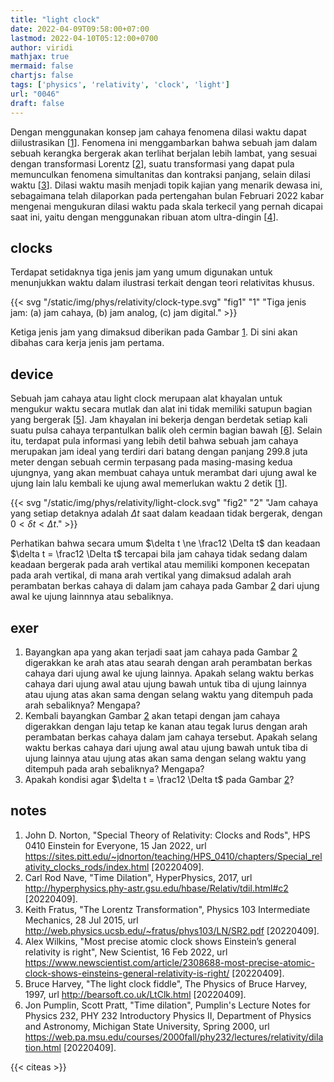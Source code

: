 ```yaml
---
title: "light clock"
date: 2022-04-09T09:58:00+07:00
lastmod: 2022-04-10T05:12:00+0700
author: viridi
mathjax: true
mermaid: false
chartjs: false
tags: ['physics', 'relativity', 'clock', 'light']
url: "0046"
draft: false
---
```

Dengan menggunakan konsep jam cahaya fenomena dilasi waktu dapat diilustrasikan [[1](#r01)]. Fenomena ini menggambarkan bahwa sebuah jam dalam sebuah kerangka bergerak akan terlihat berjalan lebih lambat, yang sesuai dengan transformasi Lorentz [[2](#r02)], suatu transformasi yang dapat pula memunculkan fenomena simultanitas dan kontraksi panjang, selain dilasi waktu [[3](#r03)]. Dilasi waktu masih menjadi topik kajian yang menarik dewasa ini, sebagaimana telah dilaporkan pada pertengahan bulan Februari 2022 kabar mengenai mengukuran dilasi waktu pada skala terkecil yang pernah dicapai saat ini, yaitu dengan menggunakan ribuan atom ultra-dingin [[4](#r04)].


## clocks
Terdapat setidaknya tiga jenis jam yang umum digunakan untuk menunjukkan waktu dalam ilustrasi terkait dengan teori relativitas khusus.

{{< svg "/static/img/phys/relativity/clock-type.svg" "fig1" "1" "Tiga jenis jam: (a) jam cahaya, (b) jam analog, (c) jam digital." >}}

Ketiga jenis jam yang dimaksud diberikan pada Gambar [1](#fig1). Di sini akan dibahas cara kerja jenis jam pertama.


## device
Sebuah jam cahaya atau light clock merupaan alat khayalan untuk mengukur waktu secara mutlak dan alat ini tidak memiliki satupun bagian yang bergerak [[5](#r05)]. Jam khayalan ini bekerja dengan berdetak setiap kali suatu pulsa cahaya terpantulkan balik oleh cermin bagian bawah [[6](#r06)]. Selain itu, terdapat pula informasi yang lebih detil bahwa sebuah jam cahaya merupakan jam ideal yang terdiri dari batang dengan panjang $299.8$ juta meter dengan sebuah cermin terpasang pada masing-masing kedua ujungnya, yang akan membuat cahaya untuk merambat dari ujung awal ke ujung lain lalu kembali ke ujung awal memerlukan waktu $2$ detik [[1](#r01)].

{{< svg "/static/img/phys/relativity/light-clock.svg" "fig2" "2" "Jam cahaya yang setiap detaknya adalah $\Delta t$ saat dalam keadaan tidak bergerak, dengan  $0 < \delta t < \Delta t$." >}}

Perhatikan bahwa secara umum $\delta t \ne \frac12 \Delta t$ dan keadaan $\delta t = \frac12 \Delta t$ tercapai bila jam cahaya tidak sedang dalam keadaan bergerak pada arah vertikal atau memiliki komponen kecepatan pada arah vertikal, di mana arah vertikal yang dimaksud adalah arah perambatan berkas cahaya di dalam jam cahaya pada Gambar [2](#fig2) dari ujung awal ke ujung lainnnya atau sebaliknya.


## exer
1. Bayangkan apa yang akan terjadi saat jam cahaya pada Gambar [2](#fig2) digerakkan ke arah atas atau searah dengan arah perambatan berkas cahaya dari ujung awal ke ujung lainnya. Apakah selang waktu berkas cahaya dari ujung awal atau ujung bawah untuk tiba di ujung lainnya atau ujung atas akan sama dengan selang waktu yang ditempuh pada arah sebaliknya? Mengapa?
2. Kembali bayangkan Gambar [2](#fig2) akan tetapi dengan jam cahaya digerakkan dengan laju tetap ke kanan atau tegak lurus dengan arah perambatan berkas cahaya dalam jam cahaya tersebut. Apakah selang waktu berkas cahaya dari ujung awal atau ujung bawah untuk tiba di ujung lainnya atau ujung atas akan sama dengan selang waktu yang ditempuh pada arah sebaliknya? Mengapa?
3. Apakah kondisi agar $\delta t = \frac12 \Delta t$ pada Gambar [2](#fig2)?


## notes
1. <a name='r01'></a>John D. Norton, "Special Theory of Relativity: Clocks and Rods", HPS 0410 Einstein for Everyone, 15 Jan 2022, url <https://sites.pitt.edu/~jdnorton/teaching/HPS_0410/chapters/Special_relativity_clocks_rods/index.html> [20220409].
2. <a name='r02'></a>Carl Rod Nave, "Time Dilation", HyperPhysics, 2017, url <http://hyperphysics.phy-astr.gsu.edu/hbase/Relativ/tdil.html#c2> [20220409].
3. <a name='r03'></a>Keith Fratus, "The Lorentz Transformation", Physics 103 Intermediate Mechanics, 28 Jul 2015, url <http://web.physics.ucsb.edu/~fratus/phys103/LN/SR2.pdf> [20220409].
4. <a name='r04'></a>Alex Wilkins,  "Most precise atomic clock shows Einstein’s general relativity is right", New Scientist, 16 Feb 2022, url <https://www.newscientist.com/article/2308688-most-precise-atomic-clock-shows-einsteins-general-relativity-is-right/> [20220409].
5. <a name='r05'></a>Bruce Harvey, "The light clock fiddle", The Physics of Bruce Harvey, 1997, url <http://bearsoft.co.uk/LtClk.html> [20220409].
6. <a name='r06'></a>Jon Pumplin, Scott Pratt, "Time dilation", Pumplin's Lecture Notes for Physics 232, PHY 232 Introductory Physics II, Department of Physics and Astronomy, Michigan State University, Spring 2000, url <https://web.pa.msu.edu/courses/2000fall/phy232/lectures/relativity/dilation.html> [20220409].

{{< citeas >}}
